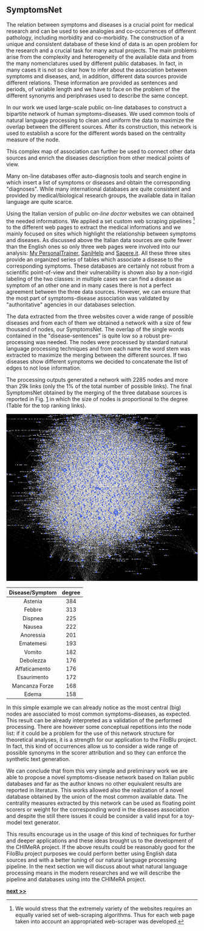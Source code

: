 ## SymptomsNet

The relation between symptoms and diseases is a crucial point for medical research and can be used to see analogies and co-occurrences of different pathology, including morbidity and co-morbidity.
The construction of a unique and consistent database of these kind of data is an open problem for the research and a crucial task for many actual projects.
The main problems arise from the complexity and heterogeneity of the available data and from the many nomenclatures used by different public databases.
In fact, in many cases it is not so clear how to infer about the association between symptoms and diseases, and, in addition, different data sources provide different relations.
These information are provided as sentences and periods, of variable length and we have to face on the problem of the different synonyms and periphrases used to describe the same concept.

In our work we used large-scale public on-line databases to construct a bipartite network of human symptoms-diseases.
We used common tools of natural language processing to clean and uniform the data to maximize the overlap between the different sources.
After its construction, this network is used to establish a score for the different words based on the centrality measure of the node.

This complex map of association can further be used to connect other data sources and enrich the diseases description from other medical points of view.

Many on-line databases offer auto-diagnosis tools and search engine in which insert a list of symptoms or diseases and obtain the corresponding "diagnoses".
While many international databases are quite consistent and provided by medical/biological research groups, the available data in Italian language are quite scarce.

Using the Italian version of public *on-line doctor* websites we can obtained the needed informations.
We applied a set custom web scraping pipelines [^1] to the different web pages to extract the medical informations and we mainly focused on sites which highlight the relationship between symptoms and diseases.
As discussed above the Italian data sources are quite fewer than the English ones so only three web pages were involved into our analysis: [My PersonalTrainer](https://m.my-personaltrainer.it/), [SaniHelp](http://www.sanihelp.it/) and [Sapere.it](http://www.sapere.it/).
All these three sites provide an organized series of tables which associate a disease to the corresponding symptoms.
These databases are certainly not robust from a scientific point-of-view and their vulnerability is shown also by a non-rigid labeling of the two classes: in multiple cases we can find a disease as symptom of an other one and in many cases there is not a perfect agreement between the three data sources.
However, we can ensure that the most part of symptoms-disease association was validated by "authoritative" agencies in our databases selection.

The data extracted from the three websites cover a wide range of possible diseases and from each of them we obtained a network with a size of few thousand of nodes, our SymptomsNet.
The overlap of the single words contained in the "disease-sentences" is quite low so a robust pre-processing was needed.
The nodes were processed by standard natural language processing techniques and from each name the word stem was extracted to maximize the merging between the different sources.
If two diseases show different symptoms we decided to concatenate the list of edges to not lose information.

The processing outputs generated a network with 2285 nodes and more than 29k links (only the 1% of the total number of possible links).
The final SymptomsNet obtained by the merging of the three database sources is reported in Fig. [1](../../../../img/symnet.png) in which the size of nodes is proportional to the degree (Table for the top ranking links).

![Symptoms-disease network generated by the merging of three public Italian web-pages of auto-diagnosis search engine. The network connects symptom and disease words according to validation agencies. The network comprise 2285 nodes and more than 29k links. In the figure the node size is proportional to its centrality (degree score). In this way the most common symptoms/diseases represent the biggest nodes.](../../../../img/symnet.png)

| Disease/Symptom | degree |
|:---------------:|:------:|
| Astenia         | 384    |
| Febbre          | 313    |
| Dispnea         | 225    |
| Nausea          | 222    |
| Anoressia       | 201    |
| Ematemesi       | 193    |
| Vomito          | 182    |
| Debolezza       | 176    |
| Affaticamento   | 176    |
| Esaurimento     | 172    |
| Mancanza Forze  | 168    |
| Edema           | 158    |

In this simple example we can already notice as the most central (big) nodes are associated to most common symptoms-diseases, as expected.
This result can be already interpreted as a validation of the performed processing.
There are however some conceptual repetitions into the node list: if it could be a problem for the use of this network structure for theoretical analyses, it is a strength for our application to the FiloBlu project.
In fact, this kind of occurrences allow us to consider a wide range of possible synonyms in the scorer attribution and so they can enforce the synthetic text generation.

We can conclude that from this very simple and preliminary work we are able to propose a novel symptoms-disease network based on Italian public databases and far as the author knows no other equivalent results are reported in literature.
This works allowed also the realization of a novel database obtained by the union of the most common available data.
The centrality measures extracted by this network can be used as floating point scorers or weight for the corresponding word
in the diseases association and despite the still there issues it could be consider a valid input for a toy-model text generator.

This results encourage us in the usage of this kind of techniques for further and deeper applications and these ideas brought us to the development of the CHIMeRA project.
If the above results could be reasonably good for the FiloBlu project purposes we could perform better using English data sources and with a better tuning of our natural language processing pipeline.
In the next section we will discuss about what natural language processing means in the modern researches and we will describe the pipeline and databases using into the CHIMeRA project.

[^1]: We would stress that the extremely variety of the websites requires an equally varied set of web-scraping algorithms. Thus for each web page taken into account an appropriated web-scraper was developed.


[**next >>**](./NLP.md)